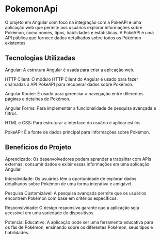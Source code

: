 # PokemonApi

O projeto em Angular com foco na integração com a PokeAPI é uma aplicação web que permite aos usuários explorar informações sobre Pokémon, como nomes, tipos, habilidades e estatísticas. A PokeAPI é uma API pública que fornece dados detalhados sobre todos os Pokémon existentes

## Tecnologias Utilizadas

Angular: A estrutura Angular é usada para criar a aplicação web.

HTTP Client: O módulo HTTP Client do Angular é usado para fazer chamadas à API PokeAPI para recuperar dados sobre Pokémon.

Angular Router: É usado para gerenciar a navegação entre diferentes páginas e detalhes de Pokémon.

Angular Forms: Para implementar a funcionalidade de pesquisa avançada e filtros.

HTML e CSS: Para estruturar a interface do usuário e aplicar estilos.

PokeAPI: É a fonte de dados principal para informações sobre Pokémon.
## Benefícios do Projeto

Aprendizado: Os desenvolvedores podem aprender a trabalhar com APIs externas, consumir dados e exibir essas informações em uma aplicação Angular.

Interatividade: Os usuários têm a oportunidade de explorar dados detalhados sobre Pokémon de uma forma interativa e amigável.

Pesquisa Customizável: A pesquisa avançada permite que os usuários encontrem Pokémon com base em critérios específicos.

Responsividade: O design responsivo garante que a aplicação seja acessível em uma variedade de dispositivos.

Potencial Educativo: A aplicação pode ser uma ferramenta educativa para os fãs de Pokémon, ensinando sobre os diferentes Pokémon, seus tipos e habilidades.